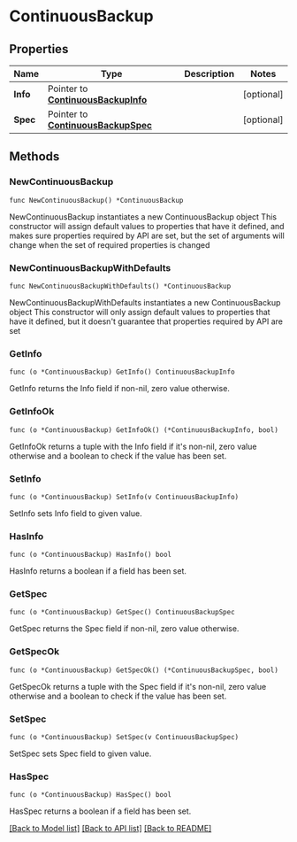 # ContinuousBackup

## Properties

Name | Type | Description | Notes
------------ | ------------- | ------------- | -------------
**Info** | Pointer to [**ContinuousBackupInfo**](ContinuousBackupInfo.md) |  | [optional] 
**Spec** | Pointer to [**ContinuousBackupSpec**](ContinuousBackupSpec.md) |  | [optional] 

## Methods

### NewContinuousBackup

`func NewContinuousBackup() *ContinuousBackup`

NewContinuousBackup instantiates a new ContinuousBackup object
This constructor will assign default values to properties that have it defined,
and makes sure properties required by API are set, but the set of arguments
will change when the set of required properties is changed

### NewContinuousBackupWithDefaults

`func NewContinuousBackupWithDefaults() *ContinuousBackup`

NewContinuousBackupWithDefaults instantiates a new ContinuousBackup object
This constructor will only assign default values to properties that have it defined,
but it doesn't guarantee that properties required by API are set

### GetInfo

`func (o *ContinuousBackup) GetInfo() ContinuousBackupInfo`

GetInfo returns the Info field if non-nil, zero value otherwise.

### GetInfoOk

`func (o *ContinuousBackup) GetInfoOk() (*ContinuousBackupInfo, bool)`

GetInfoOk returns a tuple with the Info field if it's non-nil, zero value otherwise
and a boolean to check if the value has been set.

### SetInfo

`func (o *ContinuousBackup) SetInfo(v ContinuousBackupInfo)`

SetInfo sets Info field to given value.

### HasInfo

`func (o *ContinuousBackup) HasInfo() bool`

HasInfo returns a boolean if a field has been set.

### GetSpec

`func (o *ContinuousBackup) GetSpec() ContinuousBackupSpec`

GetSpec returns the Spec field if non-nil, zero value otherwise.

### GetSpecOk

`func (o *ContinuousBackup) GetSpecOk() (*ContinuousBackupSpec, bool)`

GetSpecOk returns a tuple with the Spec field if it's non-nil, zero value otherwise
and a boolean to check if the value has been set.

### SetSpec

`func (o *ContinuousBackup) SetSpec(v ContinuousBackupSpec)`

SetSpec sets Spec field to given value.

### HasSpec

`func (o *ContinuousBackup) HasSpec() bool`

HasSpec returns a boolean if a field has been set.


[[Back to Model list]](../README.md#documentation-for-models) [[Back to API list]](../README.md#documentation-for-api-endpoints) [[Back to README]](../README.md)


